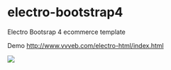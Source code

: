 # electro-bootstrap4
Electro Bootsrap 4 ecommerce template

Demo http://www.vvveb.com/electro-html/index.html

<img src="http://www.vvveb.com/electro-html/screenshot.png">



